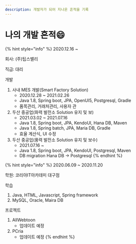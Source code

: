 ```yaml
---
description: 개발자가 되어 지나온 흔적을 기록
---
```


# 나의 개발 흔적😄

{% hint style="info" %}
2020.12.16 ~

회사: \(주\)팁스밸리

직급: 대리

개발

1. 사내 MES 개발\(Smart Factory Solution\) 
   * 2020.12.28 ~ 2021.02.26
   * Java 1.8, Spring boot, JPA, OpenUI5, Postgresql, Gradle
   * 품목관리, 거래처관리, 사용자 관
2. 두산 중공업\(화력 발전소 Solution 유지 및 보\)
   * 2021.03.02 ~ 2021.07.16
   * Java 1.8, Spring boot, JPA, KendoUI, Hana DB, Maven
   * Java 1.8, Spring batch, JPA, Maria DB, Gradle
   * 효율 계산식, UI 수정
3. 두산 중공업\(풍력 발전소 Solution 유지 및 보수\)
   * 2021.07.16 ~
   * Java 1.8, Spring boot, JPA, KendoUI, Postgresql, Maven
   * DB migration Hana DB -&gt; Postgresql
{% endhint %}

{% hint style="info" %}
2020.06.09 ~ 2020.11.20

학원: 코리아IT아카데미 대구점

학습

1. Java, HTML, Javascript, Spring framework
2. MySQL, Oracle, Maira DB

프로젝트

1. AllWebtoon  
   * 업데이트 예정
2. PCria
   * 업데이트 예정
{% endhint %}

















